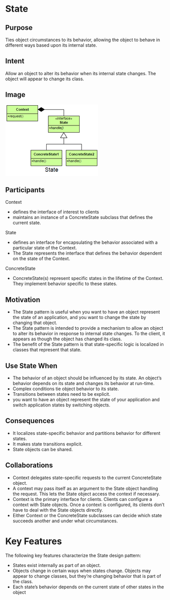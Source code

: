 # State #

## Purpose

Ties object circumstances to its behavior, allowing the object to behave in different ways based upon its internal state.

## Intent ##

Allow an object to alter its behavior when its internal state changes. The object will appear to change its class.

## Image ##

![alt text](./Images/State-1.md.png "State")

## Participants ##

Context
+ defines the interface of interest to clients
+ maintains an instance of a ConcreteState subclass that defines the current state.

State
+ defines an interface for encapsulating the behavior associated with a particular state of the Context.
+ The State represents the interface that defines the behavior dependent on the state of the Context.

ConcreteState
+ ConcreteState(s) represent specific states in the lifetime of the Context.  They implement behavior specific to these states.

## Motivation ##

+ The State pattern is useful when you want to have an object represent the state of an application, and you want to change the state by changing that object.
+ The State pattern is intended to provide a mechanism to allow an object to alter its behavior in response to internal state changes. To the client, it appears as though the object has changed its class.
+ The benefit of the State pattern is that state-specific logic is localized in classes that represent that state.

## Use State When ##

+ The behavior of an object should be influenced by its state. An object’s behavior depends on its state and changes its behavior at run-time.
+ Complex conditions tie object behavior to its state.
+ Transitions between states need to be explicit.
+ you want to have an object represent the state of your application and switch application states by switching objects.

## Consequences ##

+ It localizes state-specific behavior and partitions behavior for different states.
+ It makes state transitions explicit.
+ State objects can be shared.

## Collaborations ##

+ Context delegates state-specific requests to the current ConcreteState object.
+ A context may pass itself as an argument to the State object handling the request.  This lets the State object access the context if necessary.
+ Context is the primary interface for clients.  Clients can configure a context with State objects.  Once a context is configured, its clients don’t have to deal with the State objects directly.
+ Either Context or the ConcreteState subclasses can decide which state succeeds another and under what circumstances.

# Key Features
The following key features characterize the State design pattern:
+ States exist internally as part of an object.
+ Objects change in certain ways when states change. Objects may appear to change classes, but they’re changing behavior that is part of the class.
+ Each state’s behavior depends on the current state of other states in the object

<!--stackedit_data:
eyJoaXN0b3J5IjpbODM0MjM3ODNdfQ==
-->
